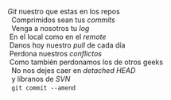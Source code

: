 <p><em>Git</em> nuestro que estas en los repos<br />  Comprimidos sean tus <em>commits</em><br /> 
Venga a nosotros tu <em>log</em><br />
 En el local como en el <em>remote</em><br />
 Danos hoy nuestro <em>pull</em> de cada día<br />  Perdona nuestros <em>conflictos</em><br />
 Como también perdonamos los de otros geeks<br />  No nos dejes caer en <em>detached HEAD</em><br />  y líbranos de <em>SVN</em><br /> 
        <code>git commit --amend</code></p>
